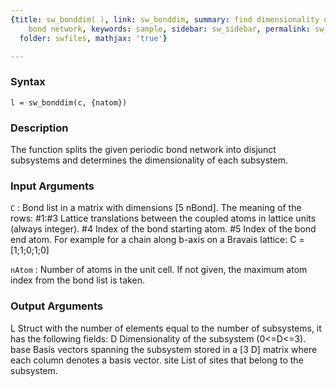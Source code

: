 ```yaml
---
{title: sw_bonddim( ), link: sw_bonddim, summary: find dimensionality of a periodic
    bond network, keywords: sample, sidebar: sw_sidebar, permalink: sw_bonddim.html,
  folder: swfiles, mathjax: 'true'}

---
```


### Syntax

`l = sw_bonddim(c, {natom})`

### Description

The function splits the given periodic bond network into disjunct
subsystems and determines the dimensionality of each subsystem.
 

### Input Arguments

`C`
: Bond list in a matrix with dimensions [5 nBond]. The meaning of
  the rows:
      #1:#3   Lattice translations between the coupled atoms in
              lattice units (always integer).
      #4      Index of the bond starting atom.
      #5      Index of the bond end atom.
  For example for a chain along b-axis on a Bravais lattice:
      C = [1;1;0;1;0]

`nAtom`
: Number of atoms in the unit cell. If not given, the maximum
  atom index from the bond list is taken.

### Output Arguments

L         Struct with the number of elements equal to the number of
          subsystems, it has the following fields:
              D       Dimensionality of the subsystem (0<=D<=3).
              base    Basis vectors spanning the subsystem stored in a
                      [3 D] matrix where each column denotes a basis
                      vector.
              site    List of sites that belong to the subsystem.

